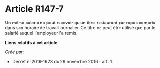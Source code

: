 # Article R147-7

Un  même salarié ne peut recevoir qu'un titre-restaurant par repas compris  dans son horaire de travail journalier. Ce titre
ne peut être utilisé  que par le salarié auquel l'employeur l'a remis.

**Liens relatifs à cet article**

_Créé par_:

  - Décret n°2016-1623 du 29 novembre 2016 - art. 1
